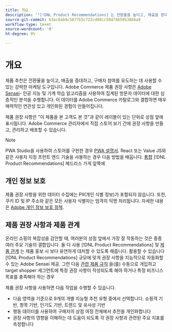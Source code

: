 ```yaml
---
title: 개요
description: '"[!DNL Product Recommendations] 는 전환율을 높이고, 매출을 증대하고, 쇼핑객 참여를 유도하는 데 사용할 수 있는 강력한 마케팅 도구입니다."'
source-git-commit: b3ac6ab9c5877b5c722cd08cc50d746595386ba9
workflow-type: tm+mt
source-wordcount: '0'
ht-degree: 0%

---
```


# 개요

제품 추천은 전환율을 높이고, 매출을 증대하고, 구매자 참여를 유도하는 데 사용할 수 있는 강력한 마케팅 도구입니다. Adobe Commerce 제품 권장 사항은 [Adobe Sensei](https://www.adobe.com/sensei.html)- 인공 지능 및 기계 학습 알고리즘을 사용하여 집계된 방문자 데이터에 대한 심층적인 분석을 수행합니다. 이 데이터를 Adobe Commerce 카탈로그와 결합하면 매우 매력적인 연관성 있고 개인화된 경험이 만들어집니다.

제품 권장 사항은 &quot;이 제품을 본 고객도 본 것&quot;과 같이 레이블이 있는 단위로 상점 앞에 표시됩니다. Adobe Commerce 관리자에서 직접 스토어 보기 간에 권장 사항을 만들고, 관리하고 배포할 수 있습니다.

>[!NOTE]
>
> PWA Studio을 사용하여 스토어를 구현한 경우 [PWA 설명서](https://developer.adobe.com/commerce/pwa-studio/integrations/product-recommendations/). React 또는 Value JS와 같은 사용자 지정 프런트 엔드 기술을 사용하는 경우 다음 방법을 배웁니다. [통합](headless.md) [!DNL Product Recommendations] 헤드리스 가게 앞쪽에

## 개인 정보 보호

제품 권장 사항을 위한 데이터 수집에는 PII(개인 식별 정보)가 포함되지 않습니다. 또한, 쿠키 ID 및 IP 주소와 같은 모든 사용자 식별자는 엄격히 익명 처리됩니다. 자세한 내용은 [Adobe 개인 정보 보호 정책](https://www.adobe.com/privacy/policy.html).

## 제품 권장 사항과 제품 관계

온라인 쇼핑의 복잡성을 감안할 때, 여러분의 상점 앞에서 가장 잘 작동하는 것은 종종 여러 주요 기술의 결합입니다. 둘 다 사용 [!DNL Product Recommendations] 및 [제품 관계](https://docs.magento.com/user-guide/marketing/product-relationships.html) 는 제품 홍보 시 보다 유연하게 대처할 수 있도록 해줍니다. 활용할 수 있습니다 [!DNL Product Recommendations] 규모에 맞게 권장 사항을 지능적으로 자동화할 수 있는 Adobe Sensei 제공. 그런 다음 [관련 제품 규칙](https://docs.magento.com/user-guide/marketing/product-related-rules.html) 을(를) 수동으로 개입하고 target shopper 세그먼트에 특정 권장 사항이 작성되도록 해야 하거나 특정 비즈니스 목표를 충족해야 하는 경우

제품 권장 사항을 사용하면 다음 작업을 수행할 수 있습니다.

- 다음 영역을 기준으로 9개의 개별 지능형 추천 유형 중에서 선택합니다. 쇼핑객 기반, 항목 기반, 인기도 기반, 트렌드 및 유사성 기반
- 행동 데이터를 사용하여 구매자의 상점 여정 전체에서 추천을 개인화합니다
- 권장 사항의 영향을 이해하는 데 도움이 되도록 각 권장 사항과 관련된 주요 지표를 측정합니다
